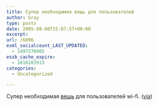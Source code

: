 ```yaml
---
title: Супер необходимая вещь для пользователей
author: Gray
type: posts
date: 2005-08-08T15:07:57+00:00
excerpt:
url: /6096
esml_socialcount_LAST_UPDATED:
  - 1497270965
essb_cache_expire:
  - 1616203913
categories:
  - Uncategorized

---
```








Супер необходимая <a href="http://cgi.ebay.com/Wi-Fi-Speed-Spray-DramaticalIy-Increase-Data-Throughput_W0QQitemZ5791782530QQcategoryZ61815QQrdZ1QQcmdZViewItem" target="_blank">вещь</a> для пользователей wi-fi. (<a href="http://www.livejournal.com/users/dil/312107.html" target="_blank">via</a>)